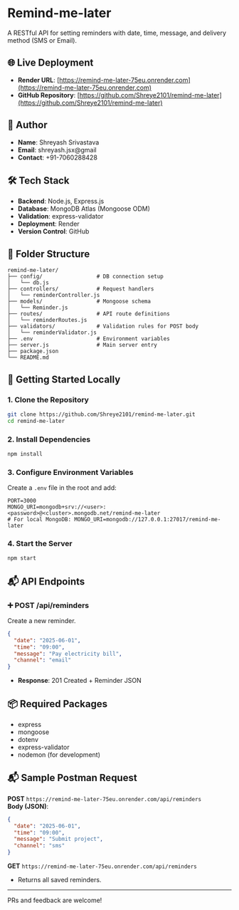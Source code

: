 # Remind-me-later

A RESTful API for setting reminders with date, time, message, and delivery method (SMS or Email).

## 🌐 Live Deployment
- **Render URL**: [https://remind-me-later-75eu.onrender.com](https://remind-me-later-75eu.onrender.com)
- **GitHub Repository**: [https://github.com/Shreye2101/remind-me-later](https://github.com/Shreye2101/remind-me-later)

## 👤 Author
- **Name**: Shreyash Srivastava
- **Email**: shreyash.jsx@gmail
- **Contact**: +91-7060288428

## 🛠️ Tech Stack
- **Backend**: Node.js, Express.js
- **Database**: MongoDB Atlas (Mongoose ODM)
- **Validation**: express-validator
- **Deployment**: Render
- **Version Control**: GitHub

## 📁 Folder Structure
```
remind-me-later/
├── config/                 # DB connection setup
│   └── db.js
├── controllers/            # Request handlers
│   └── reminderController.js
├── models/                 # Mongoose schema
│   └── Reminder.js
├── routes/                 # API route definitions
│   └── reminderRoutes.js
├── validators/             # Validation rules for POST body
│   └── reminderValidator.js
├── .env                    # Environment variables
├── server.js               # Main server entry
├── package.json
└── README.md
```

## 🚀 Getting Started Locally

### 1. Clone the Repository
```bash
git clone https://github.com/Shreye2101/remind-me-later.git
cd remind-me-later
```

### 2. Install Dependencies
```bash
npm install
```

### 3. Configure Environment Variables
Create a `.env` file in the root and add:
```env
PORT=3000
MONGO_URI=mongodb+srv://<user>:<password>@<cluster>.mongodb.net/remind-me-later
# For local MongoDB: MONGO_URI=mongodb://127.0.0.1:27017/remind-me-later
```

### 4. Start the Server
```bash
npm start
```

## 📬 API Endpoints

### ➕ POST /api/reminders
Create a new reminder.
```json
{
  "date": "2025-06-01",
  "time": "09:00",
  "message": "Pay electricity bill",
  "channel": "email"
}
```
- **Response**: 201 Created + Reminder JSON


## 📦 Required Packages
- express
- mongoose
- dotenv
- express-validator
- nodemon (for development)

## 📬 Sample Postman Request

**POST** `https://remind-me-later-75eu.onrender.com/api/reminders`  
**Body (JSON)**:
```json
{
  "date": "2025-06-01",
  "time": "09:00",
  "message": "Submit project",
  "channel": "sms"
}
```

**GET** `https://remind-me-later-75eu.onrender.com/api/reminders`  
- Returns all saved reminders.

---
PRs and feedback are welcome!